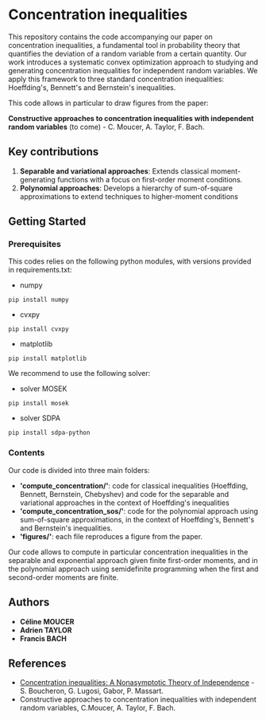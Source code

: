 # Concentration inequalities

This repository contains the code accompanying our paper on concentration inequalities, a fundamental tool in probability 
theory that quantifies the deviation of a random variable from a certain quantity. Our work introduces a systematic 
convex optimization approach to studying and generating concentration inequalities for independent random variables.
We apply this framework to three standard concentration inequalities: Hoeffding's, Bennett's and Bernstein's inequalities.

This code allows in particular to draw figures from the paper:

**Constructive approaches to
concentration inequalities with independent
random variables** (to come) - C. Moucer, A. Taylor, F. Bach. 

## Key contributions

1. **Separable and variational approaches**: Extends classical moment-generating functions with a focus on first-order moment conditions.
2. **Polynomial approaches**: Develops a hierarchy of sum-of-square approximations to extend techniques to higher-moment conditions

## Getting Started


### Prerequisites
This codes relies on the following python modules, with versions provided in requirements.txt:

- numpy
```
pip install numpy
```
- cvxpy
```
pip install cvxpy
```
- matplotlib
```
pip install matplotlib
```

We recommend to use the following solver:
- solver MOSEK 
```
pip install mosek
```
- solver SDPA
```
pip install sdpa-python
```

### Contents
Our code is divided into three main folders:
- **'compute_concentration/'**: code for classical inequalities (Hoeffding, Bennett, Bernstein, Chebyshev) and code for
the separable and variational approaches in the context of Hoeffding's inequalities
- **'compute_concentration_sos/'**: code for the polynomial approach using sum-of-square approximations, in the context of
Hoeffding's, Bennett's and Bernstein's inequalities.
- **'figures/'**: each file reproduces a figure from the paper.

Our code allows to compute in particular concentration inequalities in the separable and exponential approach given 
finite first-order moments, and in the polynomial approach using semidefinite programming when the first and 
second-order moments are finite.

## Authors
* **Céline MOUCER** 
* **Adrien TAYLOR**
* **Francis BACH** 

## References

* [Concentration inequalities: A Nonasymptotic Theory of Independence](https://academic.oup.com/book/26549?login=true) - S. Boucheron, G. Lugosi, Gabor, P. Massart.
* Constructive approaches to concentration inequalities with independent random variables, C.Moucer, A. Taylor, F. Bach.
